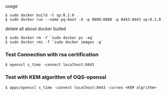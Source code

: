 usage
```
$ sudo docker build -t sp:0.1.0 .
$ sudo docker run --name pq-boot -d -p 8080:8080 -p 8443:8443 sp:0.1.0
```

delete all about docker builed
```
$ sudo docker rm -f `sudo docker ps -aq`
$ sudo docker rmi -f `sudo docker images -q`
```

### Test Connection with rsa certification
```
$ openssl s_time -connect localhost:8443
```
### Test with KEM algorithm of OQS-openssl
```
$ apps/openssl s_time -connect localhost:8443 -curves <KEM algrithm>
```